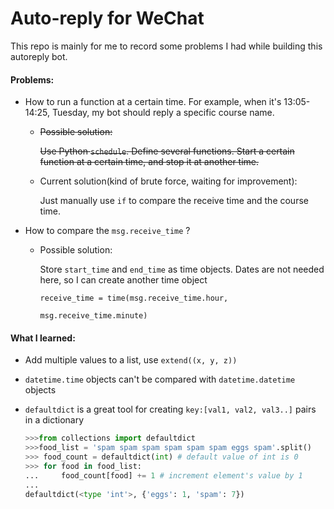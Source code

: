 # Auto-reply for WeChat

This repo is mainly for me to record some problems I had while building this autoreply bot.

#### Problems:

* How to run a function at a certain time. For example, when it's 13:05-14:25, Tuesday, my bot should reply a specific course name.

  * ~~Possible solution:~~

    ~~Use Python `schedule`. Define several functions. Start a certain function at a certain time, and stop it at another time.~~
  * Current solution(kind of brute force, waiting for improvement):
    
    Just manually use `if` to compare the receive time and the course time.
  

* How to compare the `msg.receive_time` ?

  * Possible solution:

    Store `start_time` and `end_time` as time objects. Dates are not needed here, so I can create another time object

     `receive_time = time(msg.receive_time.hour,`

    `msg.receive_time.minute)`

#### What I learned:

* Add multiple values to a list, use `extend((x, y, z))`

* `datetime.time` objects can't be compared with `datetime.datetime` objects

* `defaultdict` is a great tool for creating `key:[val1, val2, val3..]`  pairs in a dictionary

  ```python
  >>>from collections import defaultdict
  >>>food_list = 'spam spam spam spam spam spam eggs spam'.split()
  >>> food_count = defaultdict(int) # default value of int is 0
  >>> for food in food_list:
  ...     food_count[food] += 1 # increment element's value by 1
  ...
  defaultdict(<type 'int'>, {'eggs': 1, 'spam': 7})
  ```
